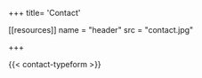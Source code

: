 +++
title= 'Contact'

[[resources]]
  name = "header"
  src = "contact.jpg"

+++

{{< contact-typeform >}}